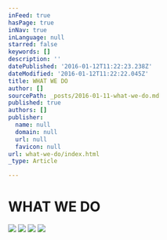 ```yaml
---
inFeed: true
hasPage: true
inNav: true
inLanguage: null
starred: false
keywords: []
description: ''
datePublished: '2016-01-12T11:22:23.238Z'
dateModified: '2016-01-12T11:22:22.045Z'
title: WHAT WE DO
author: []
sourcePath: _posts/2016-01-11-what-we-do.md
published: true
authors: []
publisher:
  name: null
  domain: null
  url: null
  favicon: null
url: what-we-do/index.html
_type: Article

---
```

# WHAT WE DO
![](https://the-grid-user-content.s3-us-west-2.amazonaws.com/a7b8dd06-86c5-4da6-9b5e-e6c49d6b0878.jpg)
![](https://the-grid-user-content.s3-us-west-2.amazonaws.com/c29b85f2-19c8-4e23-9419-df0c0b4f7d4d.jpg)
![](https://the-grid-user-content.s3-us-west-2.amazonaws.com/ac29e61e-e9d8-4e6f-b577-b7019bddd26f.jpg)
![](https://the-grid-user-content.s3-us-west-2.amazonaws.com/db7770f3-3161-4f66-8eed-710122a00dae.jpg)